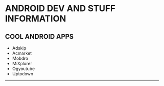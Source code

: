 # ANDROID DEV AND STUFF INFORMATION


## COOL ANDROID APPS
- Adskip 
- Acmarket 
- Mobdro	
- MiXplorer	
- Ogyoutube	
- Uptodown	

--------------
 	